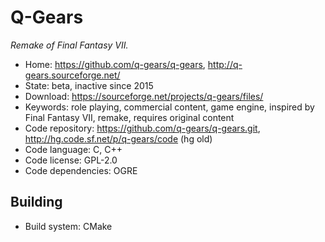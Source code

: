# Q-Gears

_Remake of Final Fantasy VII._

- Home: https://github.com/q-gears/q-gears, http://q-gears.sourceforge.net/
- State: beta, inactive since 2015
- Download: https://sourceforge.net/projects/q-gears/files/
- Keywords: role playing, commercial content, game engine, inspired by Final Fantasy VII, remake, requires original content
- Code repository: https://github.com/q-gears/q-gears.git, http://hg.code.sf.net/p/q-gears/code (hg old)
- Code language: C, C++
- Code license: GPL-2.0
- Code dependencies: OGRE

## Building

- Build system: CMake
